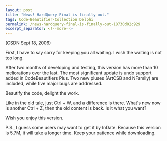 ```yaml
---
layout: post
title: "News! HardQuery Final is finally out."
tags: Code-Beautifier-Collection Delphi
permalink: /news-hardquery-final-is-finally-out-18730d02c929
excerpt_separator: <!--more-->
---
```

(CSDN Sept 18, 2006)

First, I have to say sorry for keeping you all waiting. I wish the waiting is not too long.

After two months of developing and testing, this version has more than 10 meliorations over the last. The most significant update is undo support added in CodeBeautifiers Plus. Two new pluses (ArtCSB and NFamily) are included, while five major bugs are addressed.

Beautify the code, delight the work.

Like in the old tale, just Ctrl + W, and a difference is there. What's new now is another Ctrl + Z, then the old content is back. Is it what you want?

Wish you enjoy this version.

P.S., I guess some users may want to get it by InDate. Because this version is 5.7M, it will take a longer time. Keep your patience while downloading.
<!--more-->